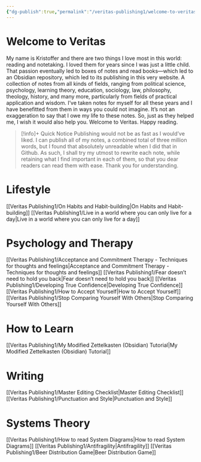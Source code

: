 ```yaml
---
{"dg-publish":true,"permalink":"/veritas-publishing1/welcome-to-veritas/","tags":["gardenEntry"]}
---
```



# Welcome to Veritas
My name is Kristoffer and there are two things I love most in this world: reading and notetaking. I loved them for years since I was just a little child. That passion eventually led to boxes of notes and read books—which led to an Obsidian repository, which led to its publishing in this very website. A collection of notes from all kinds of fields, ranging from political science, psychology, learning theory, education, sociology, law, philosophy, theology, history, and many more, particularly from fields of practical application and wisdom. I’ve taken notes for myself for all these years and I have benefitted from them in ways you could not imagine. It’s not an exaggeration to say that I owe my life to these notes. So, just as they helped me, I wish it would also help you. Welcome to Veritas. Happy reading.

> [!info]+ Quick Notice
> Publishing would not be as fast as I would’ve liked. I can publish all of my notes, a combined total of three million words, but I found that absolutely unreadable when I did that in Github. As such, I shall try my utmost to rewrite each note, while retaining what I find important in each of them, so that you dear readers can read them with ease. Thank you for understanding. 

# Lifestyle
[[Veritas Publishing1/On Habits and Habit-building\|On Habits and Habit-building]]
[[Veritas Publishing1/Live in a world where you can only live for a day\|Live in a world where you can only live for a day]]

# Psychology and Therapy
[[Veritas Publishing1/Acceptance and Commitment Therapy - Techniques for thoughts and feelings\|Acceptance and Commitment Therapy - Techniques for thoughts and feelings]]
[[Veritas Publishing1/Fear doesn’t need to hold you back\|Fear doesn’t need to hold you back]]
[[Veritas Publishing1/Developing True Confidence\|Developing True Confidence]]
[[Veritas Publishing1/How to Accept Yourself\|How to Accept Yourself]]
[[Veritas Publishing1/Stop Comparing Yourself With Others\|Stop Comparing Yourself With Others]]
# How to Learn
[[Veritas Publishing1/My Modified Zettelkasten (Obsidian) Tutorial\|My Modified Zettelkasten (Obsidian) Tutorial]]

# Writing
[[Veritas Publishing1/Master Editing Checklist\|Master Editing Checklist]]
[[Veritas Publishing1/Punctuation and Style\|Punctuation and Style]]

# Systems Theory
[[Veritas Publishing1/How to read System Diagrams\|How to read System Diagrams]]
[[Veritas Publishing1/Antifragility\|Antifragility]]
[[Veritas Publishing1/Beer Distribution Game\|Beer Distribution Game]]